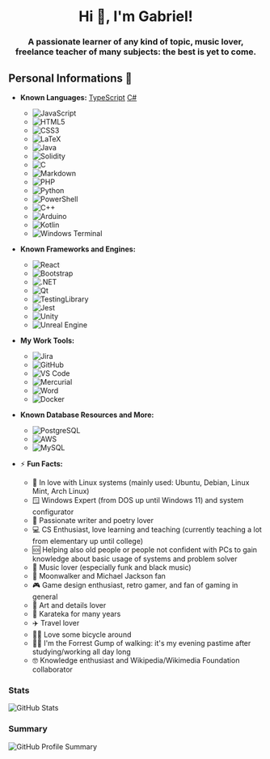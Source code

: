 <h1 align="center">Hi 👋, I'm Gabriel!</h1>
<h3 align="center">A passionate learner of any kind of topic, music lover, freelance teacher of many subjects: the best is yet to come.</h3>

## Personal Informations 📎
- **Known Languages:**
  [TypeScript](https://img.shields.io/badge/TypeScript-007ACC?style=for-the-badge&logo=typescript&logoColor=white) [C#](https://img.shields.io/badge/C%23-239120?style=for-the-badge&logo=c-sharp&logoColor=white)
   - ![JavaScript](https://img.shields.io/badge/JavaScript-323330?style=for-the-badge&logo=javascript&logoColor=F7DF1E)
   - ![HTML5](https://img.shields.io/badge/HTML5-E34F26?style=for-the-badge&logo=html5&logoColor=white)
   - ![CSS3](https://img.shields.io/badge/CSS3-1572B6?style=for-the-badge&logo=css3&logoColor=white)
   - ![LaTeX](https://img.shields.io/badge/LaTeX-47A141?style=for-the-badge&logo=LaTeX&logoColor=white)
   - ![Java](https://img.shields.io/badge/java-%23ED8B00.svg?style=for-the-badge&logo=openjdk&logoColor=white)
   - ![Solidity](https://img.shields.io/badge/Solidity-%23363636.svg?style=for-the-badge&logo=solidity&logoColor=white)
   - ![C](https://img.shields.io/badge/c-%2300599C.svg?style=for-the-badge&logo=c&logoColor=white)
   - ![Markdown](https://img.shields.io/badge/markdown-%23000000.svg?style=for-the-badge&logo=markdown&logoColor=white)
   - ![PHP](https://img.shields.io/badge/php-%23777BB4.svg?style=for-the-badge&logo=php&logoColor=white)
   - ![Python](https://img.shields.io/badge/python-3670A0?style=for-the-badge&logo=python&logoColor=ffdd54)
   - ![PowerShell](https://img.shields.io/badge/PowerShell-%235391FE.svg?style=for-the-badge&logo=powershell&logoColor=white)
   - ![C++](https://img.shields.io/badge/c++-%2300599C.svg?style=for-the-badge&logo=c%2B%2B&logoColor=white)
   - ![Arduino](https://img.shields.io/badge/-Arduino-00979D?style=for-the-badge&logo=Arduino&logoColor=white)
   - ![Kotlin](https://img.shields.io/badge/kotlin-%237F52FF.svg?style=for-the-badge&logo=kotlin&logoColor=white)
   - ![Windows Terminal](https://img.shields.io/badge/Windows%20Terminal-%234D4D4D.svg?style=for-the-badge&logo=windows-terminal&logoColor=white)

- **Known Frameworks and Engines:**
   - ![React](https://img.shields.io/badge/react-%2320232a.svg?style=for-the-badge&logo=react&logoColor=%2361DAFB)
   - ![Bootstrap](https://img.shields.io/badge/Bootstrap-563D7C?style=for-the-badge&logo=bootstrap&logoColor=white)
   - ![.NET](https://img.shields.io/badge/.NET-512BD4?style=for-the-badge&logo=dotnet&logoColor=white)
   - ![Qt](https://img.shields.io/badge/Qt-41CD52?style=for-the-badge&logo=qt&logoColor=white)
   - ![TestingLibrary](https://img.shields.io/badge/-TestingLibrary-%23E33332?style=for-the-badge&logo=testing-library&logoColor=white)
   - ![Jest](https://img.shields.io/badge/-jest-%23C21325?style=for-the-badge&logo=jest&logoColor=white)
   - ![Unity](https://img.shields.io/badge/unity-%23000000.svg?style=for-the-badge&logo=unity&logoColor=white)
   - ![Unreal Engine](https://img.shields.io/badge/unrealengine-%23313131.svg?style=for-the-badge&logo=unrealengine&logoColor=white)

- **My Work Tools:**
   - ![Jira](https://img.shields.io/badge/Jira-0052CC?style=for-the-badge&logo=Jira&logoColor=white)
   - ![GitHub](https://img.shields.io/badge/GitHub-100000?style=for-the-badge&logo=github&logoColor=white)
   - ![VS Code](https://img.shields.io/badge/Visual%20Studio%20Code-0078d7.svg?style=for-the-badge&logo=visual-studio-code&logoColor=white)
   - ![Mercurial](https://img.shields.io/badge/mercurial-999999.svg?style=for-the-badge&logo=mercurial&logoColor=white)
   - ![Word](https://img.shields.io/badge/Microsoft%20Word-2B579A?style=for-the-badge&logo=microsoft-word&logoColor=white)
   - ![Docker](https://img.shields.io/badge/docker-%230db7ed.svg?style=for-the-badge&logo=docker&logoColor=white)

- **Known Database Resources and More:**
   - ![PostgreSQL](https://img.shields.io/badge/PostgreSQL-316192?style=for-the-badge&logo=postgresql&logoColor=white)
   - ![AWS](https://img.shields.io/badge/AWS-%23FF9900.svg?style=for-the-badge&logo=amazon-aws&logoColor=white)
   - ![MySQL](https://img.shields.io/badge/mysql-%2300f.svg?style=for-the-badge&logo=mysql&logoColor=white)

- ⚡ **Fun Facts:**
   - 🐧 In love with Linux systems (mainly used: Ubuntu, Debian, Linux Mint, Arch Linux)
   - 🪟 Windows Expert (from DOS up until Windows 11) and system configurator
   - 📕 Passionate writer and poetry lover
   - 💻 CS Enthusiast, love learning and teaching (currently teaching a lot from elementary up until college)
   - 🆘 Helping also old people or people not confident with PCs to gain knowledge about basic usage of systems and problem solver
   - 🎼 Music lover (especially funk and black music)
   - 🕺 Moonwalker and Michael Jackson fan
   - 🎮 Game design enthusiast, retro gamer, and fan of gaming in general
   - 🎨 Art and details lover
   - 🥋 Karateka for many years
   - ✈️ Travel lover
   - 🚴‍♂️ Love some bicycle around
   - 🚶‍♂️ I'm the Forrest Gump of walking: it's my evening pastime after studying/working all day long
   - 🤓 Knowledge enthusiast and Wikipedia/Wikimedia Foundation collaborator

### Stats
![GitHub Stats](https://github-readme-stats.vercel.app/api?username=gabrielrovesti&show_icons=true&theme=tokyonight)

### Summary
![GitHub Profile Summary](https://github-profile-summary-cards.vercel.app/api/cards/profile-details?username=gabrielrovesti&show_icons=true&theme=tokyonight)
